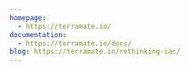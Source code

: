 ```yaml
---
homepage:
  - https://terramate.io/
documentation:
  - https://terramate.io/docs/
blog: https://terramate.io/rethinking-iac/
---
```

